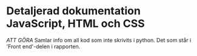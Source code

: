 # Detaljerad dokumentation JavaScript, HTML och CSS
*ATT GÖRA*
Samlar info om all kod som inte skrivits i python. Det som står i 'Front end'-delen i rapporten.
